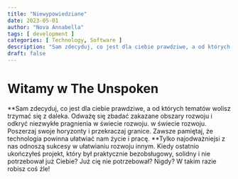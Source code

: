 ```yaml
---
title: "Niewypowiedziane"
date: 2023-05-01
author: "Nova Annabella"
tags: [ development ]
categories: [ Technology, Software ]
description: "Sam zdecyduj, co jest dla ciebie prawdziwe, a od których tematów wolisz trzymać się z daleka".
draft: false
---
```



# Witamy w The Unspoken

**Sam zdecyduj, co jest dla ciebie prawdziwe, a od których tematów wolisz trzymać się z daleka. Odważę się zbadać
zakazane obszary rozwoju i odkryć niezwykłe pragnienia w świecie rozwoju. w świecie rozwoju. Poszerzaj swoje horyzonty i
przekraczaj granice. Zawsze pamiętaj, że technologia powinna ułatwiać nam życie i pracę. **Tylko najodważniejsi z nas
odnoszą sukcesy w ułatwianiu rozwoju innym. Kiedy ostatnio ukończyłeś projekt, który był praktycznie bezobsługowy,
solidny i nie potrzebował już Ciebie? Już cię nie potrzebował? Nigdy? W takim razie robisz coś źle!
